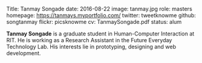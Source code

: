 Title: Tanmay Songade
date: 2016-08-22
image: tanmay.jpg
role: masters
homepage: https://tanmays.myportfolio.com/
twitter: tweetknowme
github: songtanmay
flickr: picsknowme
cv: TanmaySongade.pdf
status: alum

**Tanmay Songade** is a graduate student in Human-Computer Interaction
at RIT. He is working as a Research Assistant in the Future Everyday
Technology Lab. His interests lie in prototyping, designing and web
development.
